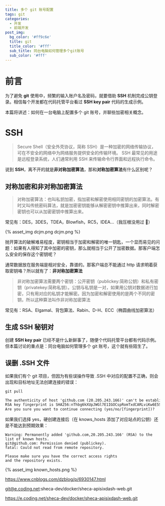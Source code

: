 ```yaml
---
title: 多个 git 账号配置
tags: git
categories:
  - 开发
  - 前端开发
post_img:
  bg_color: '#ff9c6e'
  title: git
  title_color: '#fff'
  sub_title: 同台电脑如何管理多个git账号
  sub_color: '#fff'
---
```


# 前言

为了避免 **git** 使用中，频繁的输入账户名及密码，就要借助 **SSH** 机制完成公钥登录。相信每个开发都在代码托管平台看过 **SSH key pair** 代码的生成示例。

本篇将讲述：如何在一台电脑上配置多个 git 账号，并聊些加密相关概念。

# SSH

> Secure Shell（安全外壳协议，简称 SSH）是一种加密的网络传输协议，可在不安全的网络中为网络服务提供安全的传输环境。 SSH 最常见的用途是远程登录系统，人们通常利用 SSH 来传输命令行界面和远程执行命令。

说到 **SSH**，离不开的就是**非对称加密算法**，那和**对称加密算法**有什么区别呢？

## 对称加密和非对称加密算法

> 对称加密算法：也叫私钥加密，指加密和解密使用相同密钥的加密算法。有时又叫传统密码算法，就是加密密钥能够从解密密钥中推算出来，同时解密密钥也可以从加密密钥中推算出来。

常见有：DES，3DES，TDEA，Blowfish，RC5，IDEA...（我压根没用过 🙈）

{% asset_img dcjm.png dcjm.png %}

抛开算法的破解难易程度，密钥相当于加密和解密的唯一钥匙，一个显而易见的问题：如果有人得知了其中加密的密钥，那么就相当于公开了加密数据。那客户端怎么安全的保存这个密钥呢？

通常数据放在服务端是相对安全，靠谱的。那客户端总不能通过 http 请求明着获取密钥咯？所以就有了：**非对称加密算法**

> 非对称加密算法需要两个密钥：公开密钥（publickey:简称公钥）和私有密钥（privatekey:简称私钥）。公钥与私钥是一对，如果用公钥对数据进行加密，只有用对应的私钥才能解密。因为加密和解密使用的是两个不同的密钥，所以这种算法叫作非对称加密算法

常见有：RSA、Elgamal、背包算法、Rabin、D-H、ECC（椭圆曲线加密算法）

## 生成 SSH 秘钥对

创建 **SSH key pair** 已经不是什么新鲜事了，随便个代码托管平台都有代码示例。但本篇讨论的重点是：同台电脑如何管理多个 git 账号，这个就有些陌生了。

## 误删 .SSH 文件

如果我们有个 git 项目，但因为有些误操作导致 .SSH 中对应的配置不正确，则会出现和目标地址无法创建连接的错误：

```txt
git pull

The authenticity of host 'github.com (20.205.243.166)' can't be established.
RSA key fingerprint is SHA256:nThbg6kXUpJWGl7E1IGOCspRomTxdCARLviKw6E5SY8.
Are you sure you want to continue connecting (yes/no/[fingerprint])?
```

如果我们选择 yes，硬创建连接后（在 knows_hosts 添加了对应站点的公钥）还是不能达到预期效果：

```text
Warning: Permanently added 'github.com,20.205.243.166' (RSA) to the list of known hosts.
git@github.com: Permission denied (publickey).
fatal: Could not read from remote repository.

Please make sure you have the correct access rights
and the repository exists.
```

{% asset_img known_hosts.png %}

https://www.cnblogs.com/dzblog/p/6930147.html

git@e.coding.net:sheca-dev/docker/sheca-apisixdash-web.git

https://e.coding.net/sheca-dev/docker/sheca-apisixdash-web.git
